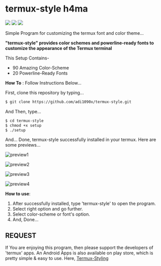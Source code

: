 # termux-style h4ma
<p>
  <img src="https://img.shields.io/github/stars/adi1090x/termux-style?color=red&style=flat-square">
  <img src="https://img.shields.io/github/forks/adi1090x/termux-style?style=flat-square">
  <img src="https://img.shields.io/github/issues/adi1090x/termux-style?style=flat-square">
</p>

Simple Program for customizing the termux font and color theme...

**"termux-style" provides color schemes and powerline-ready fonts to customize the appearance of the Termux terminal**

This Setup Contains-
- 90 Amazing Color-Scheme
- 20 Powerline-Ready Fonts

**How To** : Follow Instructions Below...

First, clone this repository by typing...

```sh
$ git clone https://github.com/adi1090x/termux-style.git
```

And Then, type...

```sh
$ cd termux-style
$ chmod +x setup
$ ./setup
```
And... Done, termux-style successfully installed in your termux.
Here are some previews...

![preview1](https://github.com/adi1090x/Just_Files/blob/master/preview_ts_1.png) <br />

![preview2](https://github.com/adi1090x/Just_Files/blob/master/preview_ts_2.png) <br />

![preview3](https://github.com/adi1090x/Just_Files/blob/master/preview_ts_3.png) <br />

![preview4](https://github.com/adi1090x/Just_Files/blob/master/preview_ts_4.png) <br />

**How to use**:

1. After successfully installed, type 'termux-style' to open the program. 
2. Select right option and go further.
3. Select color-scheme or font's option.
4. And, Done...

## REQUEST

If You are enjoying this program, then please support the developers of 'termux' apps. An Android Apps is also available on play store, which is pretty simple & easy to use. Here, [Termux-Styling](https://play.google.com/store/apps/details?id=com.termux.styling&hl=en)
